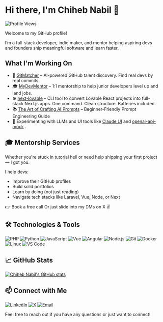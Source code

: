 # Hi there, I'm Chiheb Nabil 👋

![Profile Views](https://komarev.com/ghpvc/?username=chihebnabil&color=blue)

Welcome to my GitHub profile! 

I’m a full-stack developer, indie maker, and mentor helping aspiring devs and founders ship meaningful software and learn faster.

## What I'm Working On
- 🧠 [GitMatcher](https://gitmatcher.com)    – AI-powered GitHub talent discovery. Find real devs by real commits.
- 🎓 [MyDevMentor](https://mydevmentor.com)  – 1:1 mentorship to help junior developers level up and land jobs.
- ⚙️ [next-lovable](https://nextlovable.com) – CLI tool to convert Lovable React projects into full-stack Next.js apps. One command. Clean structure. Batteries included.
- 📚 [The Art of Crafting AI Prompts](https://www.amazon.fr/Art-Crafting-Prompts-Empowering-Conversations/dp/B0CCCX8MQB) – Beginner-Friendly Prompt Engineering Guide
- 🧪 Experimenting with LLMs and UI tools like [Claude UI](https://claudeui.com) and [openai-api-mock](https://www.npmjs.com/package/openai-api-mock) .

## 🎓 Mentorship Services

Whether you're stuck in tutorial hell or need help shipping your first project — I got you.

I help devs:
- Improve their GitHub profiles
- Build solid portfolios
- Learn by doing (not just reading)
- Navigate tech stacks like Laravel, Vue, Node, or Next

👉 Book a free call
Or just slide into my DMs on X ✌️

## 🛠️ Technologies & Tools
![PHP](https://img.shields.io/badge/-PHP-333333?style=flat&logo=php)
![Python](https://img.shields.io/badge/-Python-333333?style=flat&logo=python)
![JavaScript](https://img.shields.io/badge/-JavaScript-333333?style=flat&logo=javascript)
![Vue](https://img.shields.io/badge/-Vue-333333?style=flat&logo=vue.js)
![Angular](https://img.shields.io/badge/-angular-333333?style=flat&logo=angular)
![Node.js](https://img.shields.io/badge/-Node.js-333333?style=flat&logo=node.js)
![Git](https://img.shields.io/badge/-Git-333333?style=flat&logo=git)
![Docker](https://img.shields.io/badge/-Docker-333333?style=flat&logo=docker)
![Linux](https://img.shields.io/badge/-Linux-333333?style=flat&logo=linux)
![VS Code](https://img.shields.io/badge/-VS%20Code-333333?style=flat&logo=visual-studio-code)

## 📈 GitHub Stats

[![Chiheb Nabil's GitHub stats](https://github-readme-stats.vercel.app/api?username=chihebnabil&show_icons=true&theme=radical)](https://github.com/anuraghazra/github-readme-stats)

## 📫 Connect with Me

[![LinkedIn](https://img.shields.io/badge/-LinkedIn-0077B5?style=flat&logo=linkedin)](https://www.linkedin.com/in/nabil-chiheb/)
[![X](https://img.shields.io/badge/-Twitter-1DA1F2?style=flat&logo=twitter)](https://x.com/NabilChiheb)
[![Email](https://img.shields.io/badge/-Email-D14836?style=flat&logo=gmail&logoColor=white)](mailto:chiheb.design@gmail.com)

Feel free to reach out if you have any questions or just want to connect!

